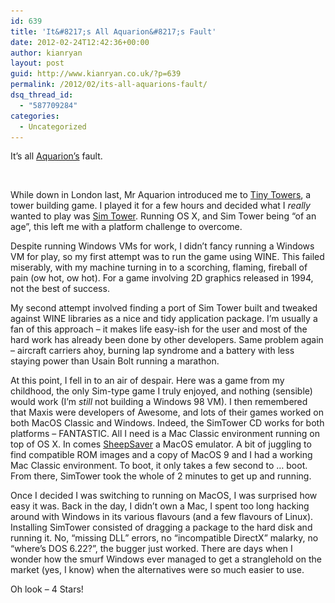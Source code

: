 ```yaml
---
id: 639
title: 'It&#8217;s All Aquarion&#8217;s Fault'
date: 2012-02-24T12:42:36+00:00
author: kianryan
layout: post
guid: http://www.kianryan.co.uk/?p=639
permalink: /2012/02/its-all-aquarions-fault/
dsq_thread_id:
  - "587709284"
categories:
  - Uncategorized
---
```

It&#8217;s all [Aquarion&#8217;s](http://www.aquarionics.com/) fault</a>.

<a href="http://www.kianryan.co.uk/2012/02/its-all-aquarions-fault/mzl-qwulwwsa/" rel="attachment wp-att-641"><img src="/assets/images/2012/02/mzl.qwulwwsa.jpg" alt="" title="mzl.qwulwwsa"   class="alignleft size-full wp-image-641" srcset="/assets/images/2012/02/mzl.qwulwwsa.jpg 320w, /assets/images/2012/02/mzl.qwulwwsa-200x300.jpg 200w" sizes="(max-width: 160px) 100vw, 160px" /></a>

While down in London last, Mr Aquarion introduced me to [Tiny Towers](http://tinytowerwiki.com/Main_Page), a tower building game. I played it for a few hours and decided what I _really_ wanted to play was [Sim Tower](http://en.wikipedia.org/wiki/SimTower). Running OS X, and Sim Tower being &#8220;of an age&#8221;, this left me with a platform challenge to overcome.

Despite running Windows VMs for work, I didn&#8217;t fancy running a Windows VM for play, so my first attempt was to run the game using WINE. This failed miserably, with my machine turning in to a scorching, flaming, fireball of pain (ow hot, ow hot). For a game involving 2D graphics released in 1994, not the best of success.

My second attempt involved finding a port of Sim Tower built and tweaked against WINE libraries as a nice and tidy application package. I&#8217;m usually a fan of this approach &#8211; it makes life easy-ish for the user and most of the hard work has already been done by other developers. Same problem again &#8211; aircraft carriers ahoy, burning lap syndrome and a battery with less staying power than Usain Bolt running a marathon.

At this point, I fell in to an air of despair. Here was a game from my childhood, the only Sim-type game I truly enjoyed, and nothing (sensible) would work (I&#8217;m _still_ not building a Windows 98 VM). I then remembered that Maxis were developers of Awesome, and lots of their games worked on both MacOS Classic and Windows. Indeed, the SimTower CD works for both platforms &#8211; FANTASTIC. All I need is a Mac Classic environment running on top of OS X. In comes [SheepSaver](http://sheepshaver.cebix.net/) a MacOS emulator. A bit of juggling to find compatible ROM images and a copy of MacOS 9 and I had a working Mac Classic environment. To boot, it only takes a few second to &#8230; boot. From there, SimTower took the whole of 2 minutes to get up and running.

Once I decided I was switching to running on MacOS, I was surprised how easy it was. Back in the day, I didn&#8217;t own a Mac, I spent too long hacking around with Windows in its various flavours (and a few flavours of Linux). Installing SimTower consisted of dragging a package to the hard disk and running it. No, &#8220;missing DLL&#8221; errors, no &#8220;incompatible DirectX&#8221; malarky, no &#8220;where&#8217;s DOS 6.22?&#8221;, the bugger just worked. There are days when I wonder how the smurf Windows ever managed to get a stranglehold on the market (yes, I know) when the alternatives were so much easier to use.

Oh look &#8211; 4 Stars!

<a href="http://www.kianryan.co.uk/2012/02/its-all-aquarions-fault/simtower/" rel="attachment wp-att-640"><img src="/assets/images/2012/02/SimTower.jpg" alt="" title="SimTower"   class="size-full wp-image-640" srcset="/assets/images/2012/02/SimTower.jpg 1030w, /assets/images/2012/02/SimTower-300x231.jpg 300w, /assets/images/2012/02/SimTower-1024x790.jpg 1024w" sizes="(max-width: 412px) 100vw, 412px" /></a>